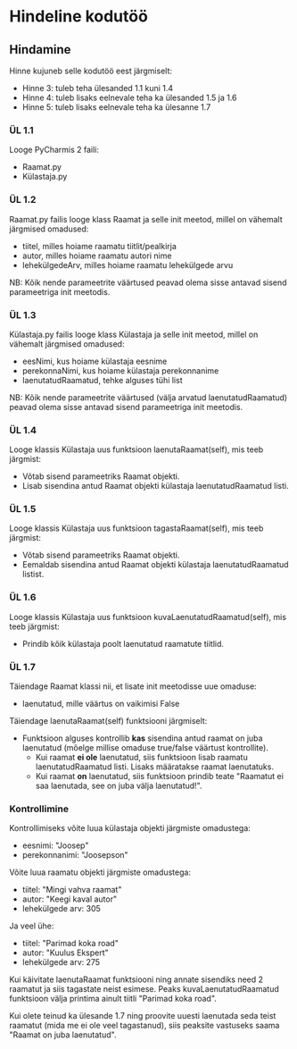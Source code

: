 # Hindeline kodutöö

## Hindamine
Hinne kujuneb selle kodutöö eest järgmiselt:
- Hinne 3: tuleb teha ülesanded 1.1 kuni 1.4
- Hinne 4: tuleb lisaks eelnevale teha ka ülesanded 1.5 ja 1.6
- Hinne 5: tuleb lisaks eelnevale teha ka ülesanne 1.7

### ÜL 1.1
Looge PyCharmis 2 faili:
- Raamat.py
- Külastaja.py

### ÜL 1.2
Raamat.py failis looge klass Raamat ja selle init meetod, millel on vähemalt järgmised omadused:
- tiitel, milles hoiame raamatu tiitlit/pealkirja
- autor, milles hoiame raamatu autori nime
- lehekülgedeArv, milles hoiame raamatu lehekülgede arvu

NB: Kõik nende parameetrite väärtused peavad olema sisse antavad sisend parameetriga init meetodis.

### ÜL 1.3
Külastaja.py failis looge klass Külastaja ja selle init meetod, millel on vähemalt järgmised omadused:
- eesNimi, kus hoiame külastaja eesnime
- perekonnaNimi, kus hoiame külastaja perekonnanime
- laenutatudRaamatud, tehke alguses tühi list

NB: Kõik nende parameetrite väärtused (välja arvatud laenutatudRaamatud) peavad olema sisse antavad sisend parameetriga init meetodis.

### ÜL 1.4
Looge klassis Külastaja uus funktsioon laenutaRaamat(self), mis teeb järgmist:
- Võtab sisend parameetriks Raamat objekti.
- Lisab sisendina antud Raamat objekti külastaja laenutatudRaamatud listi.

### ÜL 1.5
Looge klassis Külastaja uus funktsioon tagastaRaamat(self), mis teeb järgmist:
- Võtab sisend parameetriks Raamat objekti.
- Eemaldab sisendina antud Raamat objekti külastaja laenutatudRaamatud listist.

### ÜL 1.6
Looge klassis Külastaja uus funktsioon kuvaLaenutatudRaamatud(self), mis teeb järgmist:
- Prindib kõik külastaja poolt laenutatud raamatute tiitlid.

### ÜL 1.7
Täiendage Raamat klassi nii, et lisate init meetodisse uue omaduse:
- laenutatud, mille väärtus on vaikimisi False

Täiendage laenutaRaamat(self) funktsiooni järgmiselt:
- Funktsioon alguses kontrollib **kas** sisendina antud raamat on juba laenutatud (mõelge millise omaduse true/false väärtust kontrollite).
    - Kui raamat **ei ole** laenutatud, siis funktsioon lisab raamatu laenutatudRaamatud listi. Lisaks määratakse raamat laenutatuks.
    - Kui raamat **on** laenutatud, siis funktsioon prindib teate "Raamatut ei saa laenutada, see on juba välja laenutatud!".
    
### Kontrollimine
Kontrollimiseks võite luua külastaja objekti järgmiste omadustega:
- eesnimi: "Joosep"
- perekonnanimi: "Joosepson"

Võite luua raamatu objekti järgmiste omadustega:
- tiitel: "Mingi vahva raamat"
- autor: "Keegi kaval autor"
- lehekülgede arv: 305

Ja veel ühe:
- tiitel: "Parimad koka road"
- autor: "Kuulus Ekspert"
- lehekülgede arv: 275

Kui käivitate laenutaRaamat funktsiooni ning annate sisendiks need 2 raamatut ja siis tagastate neist esimese. Peaks kuvaLaenutatudRaamatud funktsioon välja printima ainult tiitli "Parimad koka road".

Kui olete teinud ka ülesande 1.7 ning proovite uuesti laenutada seda teist raamatut (mida me ei ole veel tagastanud), siis peaksite vastuseks saama "Raamat on juba laenutatud".
